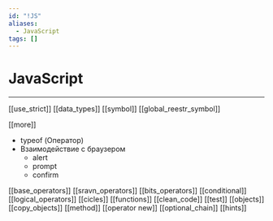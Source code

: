 ```yaml
---
id: "!JS"
aliases:
  - JavaScript
tags: []
---
```


# JavaScript
---

[[use_strict]]
[[data_types]]
    [[symbol]]
        [[global_reestr_symbol]]

[[more]]
- typeof (Оператор)
- Взаимодействие с браузером
    - alert
    - prompt
    - confirm

[[base_operators]]
[[sravn_operators]]
[[bits_operators]]
[[conditional]]
[[logical_operators]]
[[cicles]]
[[functions]]
[[clean_code]]
[[test]]
[[objects]]
    [[copy_objects]]
    [[method]]
    [[operator new]]
    [[optional_chain]]
    [[hints]]
